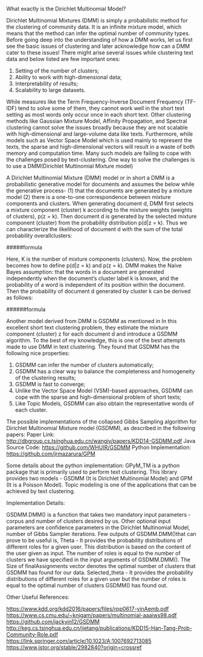 What exactly is the Dirichlet Multinomial Model?

Dirichlet Multinomial Mixtures (DMM) is simply a probabilistic method for the clustering of community data. It is an infinite mixture model, which means that the method can infer the optimal number of community types. Before going deep into the understanding of how a DMM works, let us first see the basic issues of clustering and later acknowledge how can a DMM cater to these issues! There might arise several issues while clustering text data and below listed are few important ones:
 1) Setting of the number of clusters;
 2) Ability to work with high-dimensional data; 
3) Interpretability of results;
 4) Scalability to large datasets.
 
While measures like the Term Frequency-Inverse Document Frequency (TF-IDF) tend to solve some of them, they cannot work well in the short text setting as most words only occur once in each short text. Other clustering methods like Gaussian Mixture Model, Affinity Propagation, and Spectral clustering cannot solve the issues broadly because they are not scalable with high-dimensional and large-volume data like texts. Furthermore, while models such as Vector Space Model which is used mainly to represent the texts, the sparse and high-dimensional vectors will result in a waste of both memory and computation time. Many such models are failing to cope with the challenges posed by text-clustering. One way to solve the challenges is to use a DMM(Dirichlet Multinomial Mixture model)



A Dirichlet Multinomial Mixture (DMM) model or in short a DMM is a probabilistic generative model for documents and assumes the below while the generative process-
(1) that the documents are generated by a mixture model 
(2) there is a one-to-one correspondence between mixture components and clusters. 
When generating document d, DMM first selects a mixture component (cluster) k according to the mixture weights (weights of clusters), p(z = k). Then document d is generated by the selected mixture component (cluster) from the probability distribution p(d|z = k).  Thus we can characterize the likelihood of document d with the sum of the total probability overallclusters:


#####formula

Here, K is the number of mixture components (clusters). Now, the problem becomes how to define p(d|z = k) and p(z = k). DMM makes the Naive Bayes assumption: that the words in a document are generated independently when the document’s cluster label k is known, and the probability of a word is independent of its position within the document. Then the probability of document d generated by cluster k can be derived as follows:

######formula


Another model derived from DMM is GSDMM as mentioned in 
 In this excellent short text clustering problem, they estimate the mixture component (cluster) z for each document d and introduce a GSDMM algorithm. To the best of my knowledge, this is one of the best attempts made to use DMM in text clustering. They found that GSDMM has the following nice properties: 
1) GSDMM can infer the number of clusters automatically; 
2) GSDMM has a clear way to balance the completeness and homogeneity of the clustering results;
 3) GSDMM is fast to converge;
 4) Unlike the Vector Space Model (VSM)-based approaches, GSDMM can cope with the sparse and high-dimensional problem of short texts; 
5) Like Topic Models, GSDMM can also obtain the representative words of each cluster.


The possible implementations of the collapsed Gibbs Sampling algorithm for Dirichlet Multinomial Mixture model (GSDMM), as described in the following papers:
Paper Link: http://dbgroup.cs.tsinghua.edu.cn/wangjy/papers/KDD14-GSDMM.pdf
Java Source Code: https://github.com/WHUIR/GSDMM 
Python Implementation: https://github.com/jrmazarura/GPM

Some details about the python implementation:
GPyM_TM is a python package that is primarily used to perform text clustering. This library provides two models - GSDMM (It is Dirichlet Multinomial Model) and GPM (It is a Poisson Model). Topic modeling is one of the applications that can be achieved by text clustering.

Implementation Details:

GSDMM.DMM() is a function that takes two mandatory input parameters - corpus and number of clusters desired by us. Other optional input parameters are confidence parameters in the Dirichlet Multinomial Model, number of Gibbs Sampler iterations.
Few outputs of GSDMM.DMM()that can prove to be useful is,
Theta - It provides the probability distributions of different roles for a given user. This distribution is based on the content of the user given as input. The number of roles is equal to the number of clusters we have specified in the input arguments of GSDMM.DMM().
The Size of finalAssignments vector denotes the optimal number of clusters that GSDMM has found for our data.
Selected_theta - It provides the probability distributions of different roles for a given user but the number of roles is equal to the optimal number of clusters GSDMM() has found out.


Other Useful References:

https://www.kdd.org/kdd2016/papers/files/rpp0617-yinAemb.pdf
https://www.cs.cmu.edu/~knigam/papers/multinomial-aaaiws98.pdf
https://github.com/jackyin12/GSDMM
http://keg.cs.tsinghua.edu.cn/jietang/publications/KDD15-Han-Tang-Prob-Community-Role.pdf
https://link.springer.com/article/10.1023/A:1007692713085
https://www.jstor.org/stable/2982840?origin=crossref








